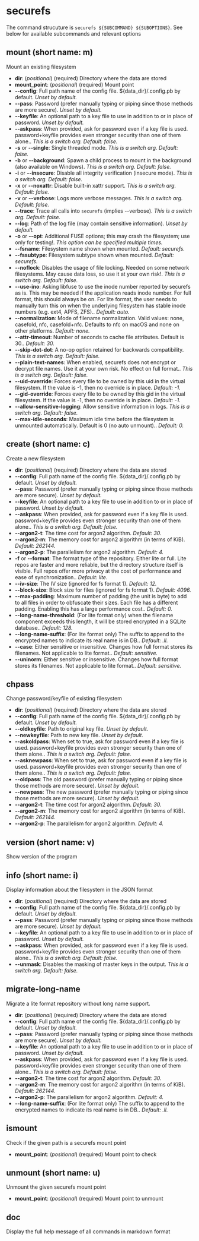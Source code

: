 # securefs
The command strucuture is `securefs ${SUBCOMMAND} ${SUBOPTIONS}`.
See below for available subcommands and relevant options

## mount (short name: m)
Mount an existing filesystem

- **dir**: (*positional*) (required)  Directory where the data are stored
- **mount_point**: (*positional*) (required)  Mount point
- **--config**: Full path name of the config file. ${data_dir}/.config.pb by default. *Unset by default.*
- **--pass**: Password (prefer manually typing or piping since those methods are more secure). *Unset by default.*
- **--keyfile**: An optional path to a key file to use in addition to or in place of password. *Unset by default.*
- **--askpass**: When provided, ask for password even if a key file is used. password+keyfile provides even stronger security than one of them alone.. *This is a switch arg. Default: false.*
- **-s** or **--single**: Single threaded mode. *This is a switch arg. Default: false.*
- **-b** or **--background**: Spawn a child process to mount in the background (also available on Windows). *This is a switch arg. Default: false.*
- **-i** or **--insecure**: Disable all integrity verification (insecure mode). *This is a switch arg. Default: false.*
- **-x** or **--noxattr**: Disable built-in xattr support. *This is a switch arg. Default: false.*
- **-v** or **--verbose**: Logs more verbose messages. *This is a switch arg. Default: false.*
- **--trace**: Trace all calls into `securefs` (implies --verbose). *This is a switch arg. Default: false.*
- **--log**: Path of the log file (may contain sensitive information). *Unset by default.*
- **-o** or **--opt**: Additional FUSE options; this may crash the filesystem; use only for testing!. *This option can be specified multiple times.*
- **--fsname**: Filesystem name shown when mounted. *Default: securefs.*
- **--fssubtype**: Filesystem subtype shown when mounted. *Default: securefs.*
- **--noflock**: Disables the usage of file locking. Needed on some network filesystems. May cause data loss, so use it at your own risk!. *This is a switch arg. Default: false.*
- **--use-ino**: Asking libfuse to use the inode number reported by securefs as is. This may be needed if the application reads inode number. For full format, this should always be on. For lite format, the user needs to manually turn this on when the underlying filesystem has stable inode numbers (e.g. ext4, APFS, ZFS).. *Default: auto.*
- **--normalization**: Mode of filename normalization. Valid values: none, casefold, nfc, casefold+nfc. Defaults to nfc on macOS and none on other platforms. *Default: none.*
- **--attr-timeout**: Number of seconds to cache file attributes. Default is 30.. *Default: 30.*
- **--skip-dot-dot**: A no-op option retained for backwards compatibility. *This is a switch arg. Default: false.*
- **--plain-text-names**: When enabled, securefs does not encrypt or decrypt file names. Use it at your own risk. No effect on full format.. *This is a switch arg. Default: false.*
- **--uid-override**: Forces every file to be owned by this uid in the virtual filesystem. If the value is -1, then no override is in place. *Default: -1.*
- **--gid-override**: Forces every file to be owned by this gid in the virtual filesystem. If the value is -1, then no override is in place. *Default: -1.*
- **--allow-sensitive-logging**: Allow sensitive information in logs. *This is a switch arg. Default: false.*
- **--max-idle-seconds**: Maximum idle time before the filesystem is unmounted automatically. Default is 0 (no auto unmount).. *Default: 0.*
## create (short name: c)
Create a new filesystem

- **dir**: (*positional*) (required)  Directory where the data are stored
- **--config**: Full path name of the config file. ${data_dir}/.config.pb by default. *Unset by default.*
- **--pass**: Password (prefer manually typing or piping since those methods are more secure). *Unset by default.*
- **--keyfile**: An optional path to a key file to use in addition to or in place of password. *Unset by default.*
- **--askpass**: When provided, ask for password even if a key file is used. password+keyfile provides even stronger security than one of them alone.. *This is a switch arg. Default: false.*
- **--argon2-t**: The time cost for argon2 algorithm. *Default: 30.*
- **--argon2-m**: The memory cost for argon2 algorithm (in terms of KiB). *Default: 262144.*
- **--argon2-p**: The parallelism for argon2 algorithm. *Default: 4.*
- **-f** or **--format**: The format type of the repository. Either lite or full. Lite repos are faster and more reliable, but the directory structure itself is visible. Full repos offer more privacy at the cost of performance and ease of synchronization.. *Default: lite.*
- **--iv-size**: The IV size (ignored for fs format 1). *Default: 12.*
- **--block-size**: Block size for files (ignored for fs format 1). *Default: 4096.*
- **--max-padding**: Maximum number of padding (the unit is byte) to add to all files in order to obfuscate their sizes. Each file has a different padding. Enabling this has a large performance cost.. *Default: 0.*
- **--long-name-threshold**: (For lite format only) when the filename component exceeds this length, it will be stored encrypted in a SQLite database.. *Default: 128.*
- **--long-name-suffix**: (For lite format only) The suffix to append to the encrypted names to indicate its real name is in DB.. *Default: .ll.*
- **--case**: Either sensitive or insensitive. Changes how full format stores its filenames. Not applicable to lite format.. *Default: sensitive.*
- **--uninorm**: Either sensitive or insensitive. Changes how full format stores its filenames. Not applicable to lite format.. *Default: sensitive.*
## chpass
Change password/keyfile of existing filesystem

- **dir**: (*positional*) (required)  Directory where the data are stored
- **--config**: Full path name of the config file. ${data_dir}/.config.pb by default. *Unset by default.*
- **--oldkeyfile**: Path to original key file. *Unset by default.*
- **--newkeyfile**: Path to new key file. *Unset by default.*
- **--askoldpass**: When set to true, ask for password even if a key file is used. password+keyfile provides even stronger security than one of them alone.. *This is a switch arg. Default: false.*
- **--asknewpass**: When set to true, ask for password even if a key file is used. password+keyfile provides even stronger security than one of them alone.. *This is a switch arg. Default: false.*
- **--oldpass**: The old password (prefer manually typing or piping since those methods are more secure). *Unset by default.*
- **--newpass**: The new password (prefer manually typing or piping since those methods are more secure). *Unset by default.*
- **--argon2-t**: The time cost for argon2 algorithm. *Default: 30.*
- **--argon2-m**: The memory cost for argon2 algorithm (in terms of KiB). *Default: 262144.*
- **--argon2-p**: The parallelism for argon2 algorithm. *Default: 4.*
## version (short name: v)
Show version of the program

## info (short name: i)
Display information about the filesystem in the JSON format

- **dir**: (*positional*) (required)  Directory where the data are stored
- **--config**: Full path name of the config file. ${data_dir}/.config.pb by default. *Unset by default.*
- **--pass**: Password (prefer manually typing or piping since those methods are more secure). *Unset by default.*
- **--keyfile**: An optional path to a key file to use in addition to or in place of password. *Unset by default.*
- **--askpass**: When provided, ask for password even if a key file is used. password+keyfile provides even stronger security than one of them alone.. *This is a switch arg. Default: false.*
- **--unmask**: Disables the masking of master keys in the output. *This is a switch arg. Default: false.*
## migrate-long-name
Migrate a lite format repository without long name support.

- **dir**: (*positional*) (required)  Directory where the data are stored
- **--config**: Full path name of the config file. ${data_dir}/.config.pb by default. *Unset by default.*
- **--pass**: Password (prefer manually typing or piping since those methods are more secure). *Unset by default.*
- **--keyfile**: An optional path to a key file to use in addition to or in place of password. *Unset by default.*
- **--askpass**: When provided, ask for password even if a key file is used. password+keyfile provides even stronger security than one of them alone.. *This is a switch arg. Default: false.*
- **--argon2-t**: The time cost for argon2 algorithm. *Default: 30.*
- **--argon2-m**: The memory cost for argon2 algorithm (in terms of KiB). *Default: 262144.*
- **--argon2-p**: The parallelism for argon2 algorithm. *Default: 4.*
- **--long-name-suffix**: (For lite format only) The suffix to append to the encrypted names to indicate its real name is in DB.. *Default: .ll.*
## ismount
Check if the given path is a securefs mount point

- **mount_point**: (*positional*) (required)  Mount point to check
## unmount (short name: u)
Unmount the given securefs mount point

- **mount_point**: (*positional*) (required)  Mount point to unmount
## doc
Display the full help message of all commands in markdown format

